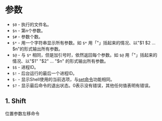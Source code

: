 # 参数

* `$0` - 执行的文件名。
* `$n` - 第n个参数。
* `$#` - 参数个数。
* `$*` - 用一个字符串显示所有参数。如 `$*` 用「"」括起来的情况、以"$1 $2 … $n"的形式输出所有参数。
* `$@` - 与 `$*` 相同，但是加引号时，依然返回每个参数。如 `$@` 用「"」括起来的情况、以"$1" "$2" … "$n" 的形式输出所有参数。
* `$$` - 进程ID。
* `$!` - 后台运行的最后一个进程ID。
* `$-` - 显示Shell使用的当前选项，与[set命令](https://www.runoob.com/linux/linux-comm-set.html)功能相同。
* `$?` - 显示最后命令的退出状态。0表示没有错误，其他任何值表明有错误。

## 1. Shift

位置参数左移命令

